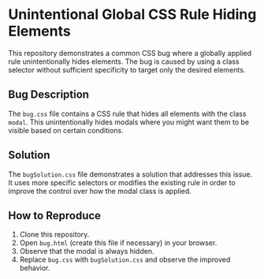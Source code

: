 # Unintentional Global CSS Rule Hiding Elements

This repository demonstrates a common CSS bug where a globally applied rule unintentionally hides elements.  The bug is caused by using a class selector without sufficient specificity to target only the desired elements. 

## Bug Description

The `bug.css` file contains a CSS rule that hides all elements with the class `modal`.  This unintentionally hides modals where you might want them to be visible based on certain conditions.

## Solution

The `bugSolution.css` file demonstrates a solution that addresses this issue. It uses more specific selectors or modifies the existing rule in order to improve the control over how the modal class is applied.

## How to Reproduce

1. Clone this repository.
2. Open `bug.html` (create this file if necessary) in your browser. 
3. Observe that the modal is always hidden.
4. Replace `bug.css` with `bugSolution.css` and observe the improved behavior. 